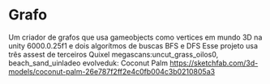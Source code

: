 # Grafo
 Um criador de grafos que usa gameobjects como vertices em mundo 3D na unity 6000.0.25f1 e dois algorítmos de buscas BFS e DFS
 Esse projeto usa três assest de terceiros Quixel megascans:uncut_grass_oilos0, beach_sand_uinladeo evolveduk: Coconut Palm https://sketchfab.com/3d-models/coconut-palm-26e787f2ff2e4c0fb004c3b0210805a3